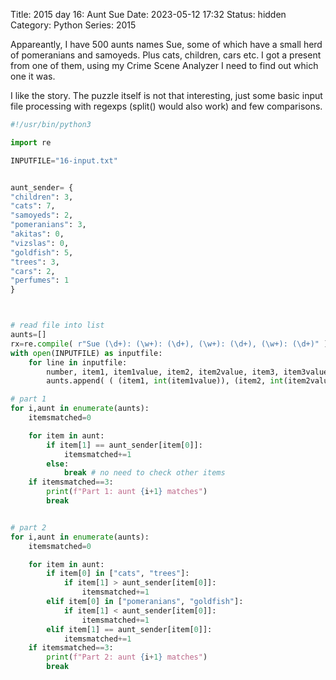 Title: 2015 day 16: Aunt Sue
Date: 2023-05-12 17:32
Status: hidden
Category: Python
Series: 2015

Appareantly, I have 500 aunts names Sue, some of which have a small herd of pomeranians and samoyeds.
Plus cats, children, cars etc. I got a present from one of them, using my Crime Scene Analyzer I need
to find out which one it was.

I like the story. The puzzle itself is not that interesting, just some basic input file processing
with regexps (split() would also work) and few comparisons.


```python
#!/usr/bin/python3

import re

INPUTFILE="16-input.txt"


aunt_sender= {
"children": 3,
"cats": 7,
"samoyeds": 2,
"pomeranians": 3,
"akitas": 0,
"vizslas": 0,
"goldfish": 5,
"trees": 3,
"cars": 2,
"perfumes": 1
}



# read file into list
aunts=[]
rx=re.compile( r"Sue (\d+): (\w+): (\d+), (\w+): (\d+), (\w+): (\d+)" )
with open(INPUTFILE) as inputfile:
    for line in inputfile:
        number, item1, item1value, item2, item2value, item3, item3value  = rx.match(line).groups()
        aunts.append( ( (item1, int(item1value)), (item2, int(item2value)), (item3, int(item3value) )) )

# part 1
for i,aunt in enumerate(aunts):
    itemsmatched=0

    for item in aunt:
        if item[1] == aunt_sender[item[0]]:
            itemsmatched+=1
        else:
            break # no need to check other items
    if itemsmatched==3:
        print(f"Part 1: aunt {i+1} matches") 
        break


# part 2
for i,aunt in enumerate(aunts):
    itemsmatched=0

    for item in aunt:
        if item[0] in ["cats", "trees"]:
            if item[1] > aunt_sender[item[0]]:    
                itemsmatched+=1
        elif item[0] in ["pomeranians", "goldfish"]:
            if item[1] < aunt_sender[item[0]]:    
                itemsmatched+=1
        elif item[1] == aunt_sender[item[0]]:
            itemsmatched+=1
    if itemsmatched==3:
        print(f"Part 2: aunt {i+1} matches") 
        break
```